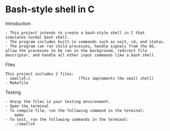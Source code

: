 # Bash-style shell in C

Introduction

	- This project intends to create a bash-style shell in C that simulates normal bash shell.
	- The program includes built-in commands such as exit, cd, and status.
	- The program can run child processes, handle signals from the OS, allow the processes to be ran in the background, redirect file descriptor, and handle all other input commands like a bash shell.

Files

    This project includes 2 files:
    - smallsh.c         			(This implements the small shell)
    - Makefile					

Testing

	- Unzip the files in your testing environment.
	- Open the terminal
	- To compile file, run the following command in the terminal: 
		make	
	- To test, run the following commands in the terminal:
		./smallsh



